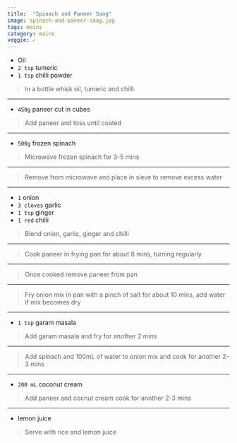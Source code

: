 ```yaml
---
title:  "Spinach and Paneer Saag"
image: spinach-and-paneer-saag.jpg
tags: mains
category: mains
veggie: ✓
---
```


* Oil
* `2 tsp` tumeric
* `1 tsp` chilli powder

> In a bottle whisk oil, tumeric and chilli. 

---

* `450g` paneer cut in cubes

> Add paneer and toss until coated

---

* `500g` frozen spinach

> Microwave frozen spinach for 3-5 mins

---

> Remove from microwave and place in sieve to remove excess water

---

* `1` onion
* `3 cloves` garlic
* `1 tsp` ginger
* `1 red` chilli

> Blend onion, garlic, ginger and chilli

---

> Cook paneer in frying pan for about 8 mins, turning regularly

---

> Once cooked remove paneer from pan

---

> Fry onion mix in pan with a pinch of salt for about 10 mins, add water if mix becomes dry

---

* `1 tsp` garam masala
  
> Add garam masala and fry for another 2 mins

---

> Add spinach and 100mL of water to onion mix and cook for another 2-3 mins

---

* `200 mL` coconut cream

> Add paneer and cocnut cream cook for another 2-3 mins

---

* lemon juice
  
> Serve with rice and lemon juice

